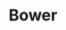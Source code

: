 ---
codehost: https://github.com/https://github.com/bower/bower
logohandle: bower
sort: bower
title: Bower
twitter: https://x.com/bower
website: https://bower.io/
---